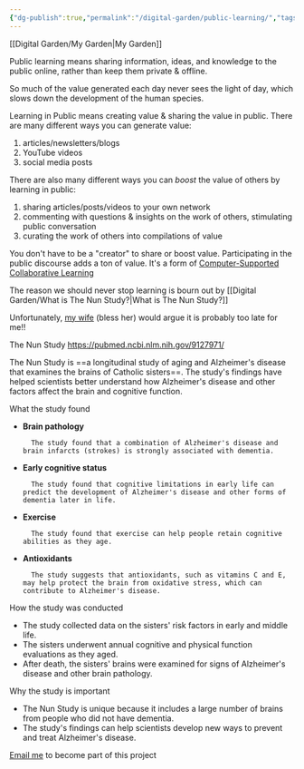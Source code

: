 ```yaml
---
{"dg-publish":true,"permalink":"/digital-garden/public-learning/","tags":["DG"]}
---
```


[[Digital Garden/My Garden\|My Garden]]

Public learning means sharing information, ideas, and knowledge to the public online, rather than keep them private & offline.

So much of the value generated each day never sees the light of day, which slows down the development of the human species.

Learning in Public means creating value & sharing the value in public. There are many different ways you can generate value:

1. articles/newsletters/blogs
2. YouTube videos
3. social media posts

There are also many different ways you can _boost_ the value of others by learning in public:

1. sharing articles/posts/videos to your own network
2. commenting with questions & insights on the work of others, stimulating public conversation
3. curating the work of others into compilations of value

You don't have to be a "creator" to share or boost value. Participating in the public discourse adds a ton of value. It's a form of [Computer-Supported Collaborative Learning](https://en.wikipedia.org/wiki/Computer-supported_collaborative_learning)

The reason we should never stop learning is bourn out by [[Digital Garden/What is The Nun Study?\|What is The Nun Study?]]

Unfortunately, [my wife](https://quiditysupport.com/about/) (bless her) would argue it is probably too late for me!!

The Nun Study
https://pubmed.ncbi.nlm.nih.gov/9127971/

The Nun Study is ==a longitudinal study of aging and Alzheimer's disease that examines the brains of Catholic sisters==. The study's findings have helped scientists better understand how Alzheimer's disease and other factors affect the brain and cognitive function. 

What the study found

- **Brain pathology**
		
		The study found that a combination of Alzheimer's disease and brain infarcts (strokes) is strongly associated with dementia. 
		
- **Early cognitive status**
		
		The study found that cognitive limitations in early life can predict the development of Alzheimer's disease and other forms of dementia later in life. 
		
- **Exercise**
		
		The study found that exercise can help people retain cognitive abilities as they age. 
		
- **Antioxidants**
		
		The study suggests that antioxidants, such as vitamins C and E, may help protect the brain from oxidative stress, which can contribute to Alzheimer's disease. 
		

How the study was conducted 

- The study collected data on the sisters' risk factors in early and middle life.
- The sisters underwent annual cognitive and physical function evaluations as they aged.
- After death, the sisters' brains were examined for signs of Alzheimer's disease and other brain pathology.

Why the study is important

- The Nun Study is unique because it includes a large number of brains from people who did not have dementia. 
- The study's findings can help scientists develop new ways to prevent and treat Alzheimer's disease.

[Email me](mailto:chris@quidity.co.uk) to become part of this project